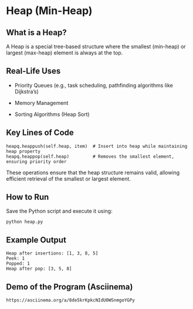 
# Heap (Min-Heap)

## What is a Heap?

A Heap is a special tree-based structure where the smallest (min-heap) or largest (max-heap) element is always at the top.

## Real-Life Uses
* Priority Queues (e.g., task scheduling, pathfinding algorithms like Dijkstra’s)

* Memory Management

* Sorting Algorithms (Heap Sort)

## Key Lines of Code
```
heapq.heappush(self.heap, item)  # Insert into heap while maintaining heap property
heapq.heappop(self.heap)         # Removes the smallest element, ensuring priority order
```
These operations ensure that the heap structure remains valid, allowing efficient retrieval of the smallest or largest element.

## How to Run
Save the Python script and execute it using:
```
python heap.py
```

## Example Output
```
Heap after insertions: [1, 3, 8, 5]
Peek: 1
Popped: 1
Heap after pop: [3, 5, 8]
```

## Demo of the Program (Asciinema)
```
https://asciinema.org/a/8de5krKpkcNIdU0WSnmgoYGPy
```